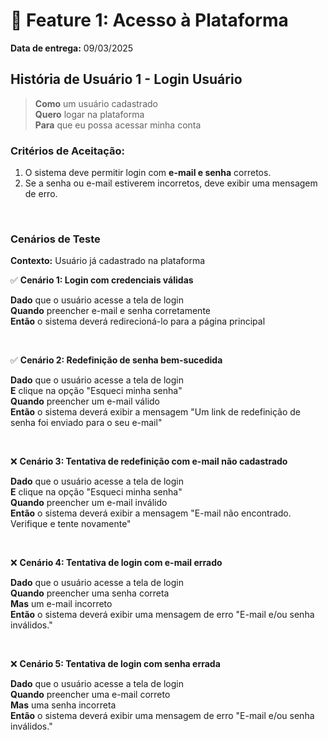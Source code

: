 # 📌 Feature 1: Acesso à Plataforma
**Data de entrega:** 09/03/2025

## História de Usuário 1 - Login Usuário
> **Como** um usuário cadastrado <br>
> **Quero** logar na plataforma <br>
> **Para** que eu possa acessar minha conta

### Critérios de Aceitação:
1. O sistema deve permitir login com **e-mail e senha** corretos.
2. Se a senha ou e-mail estiverem incorretos, deve exibir uma mensagem de erro.


<br>


### Cenários de Teste
**Contexto:** Usuário já cadastrado na plataforma

✅ **Cenário 1: Login com credenciais válidas** 

**Dado** que o usuário acesse a tela de login <br>
**Quando** preencher e-mail e senha corretamente <br>
**Então** o sistema deverá redirecioná-lo para a página principal

<br>

✅ **Cenário 2: Redefinição de senha bem-sucedida** 

**Dado** que o usuário acesse a tela de login <br>
**E** clique na opção "Esqueci minha senha" <br>
**Quando** preencher um e-mail válido <br>
**Então** o sistema deverá exibir a mensagem "Um link de redefinição de senha foi enviado para o seu e-mail"

<br>

❌ **Cenário 3: Tentativa de redefinição com e-mail não cadastrado** 

**Dado** que o usuário acesse a tela de login <br>
**E** clique na opção "Esqueci minha senha" <br>
**Quando** preencher um e-mail inválido <br>
**Então** o sistema deverá exibir a mensagem "E-mail não encontrado. Verifique e tente novamente"

<br>

❌ **Cenário 4: Tentativa de login com e-mail errado** <br>

**Dado** que o usuário acesse a tela de login <br>
**Quando** preencher uma senha correta <br>
**Mas** um e-mail incorreto <br>
**Então** o sistema deverá exibir uma mensagem de erro "E-mail e/ou senha inválidos." 

<br>

❌ **Cenário 5: Tentativa de login com senha errada** <br>

**Dado** que o usuário acesse a tela de login <br>
**Quando** preencher uma e-mail correto <br>
**Mas** uma senha incorreta <br>
**Então** o sistema deverá exibir uma mensagem de erro "E-mail e/ou senha inválidos." 
